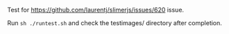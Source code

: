 Test for https://github.com/laurentj/slimerjs/issues/620 issue.

Run `sh ./runtest.sh` and check the testimages/ directory after completion.